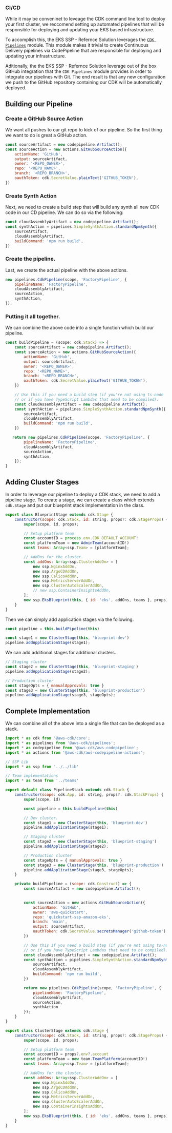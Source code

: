 ### CI/CD

While it may be conveninet to leveage the CDK command line tool to deploy your first cluster, we reccomend setting up automated pipelines that will be responsible for deploying and updating your EKS based infrastructure. 

To accomplish this, the EKS SSP - Refernce Solution leverages the [`CDK Pipelines`](https://docs.aws.amazon.com/cdk/api/latest/docs/pipelines-readme.html) module. This module makes it trivial to create Continuous Delivery pipelines via CodePipeline that are responsible for deploying and updating your infrastructure. 

Aditionally, the the EKS SSP - Refernce Solution leverage out of the box GitHub integration that the `CDK Pipelines` module provides in order to integrate our pipelines with Git. The end result is that any new configuration we push to the GitHub repository containing our CDK will be automatically deployed.

## Building our Pipeline

### Create a GitHub Source Action

We want all pushes to our git repo to kick of our pipeline. So the first thing we want to do is great a GitHub action.

```javascript
const sourceArtifact = new codepipeline.Artifact();
const sourceAction = new actions.GitHubSourceAction({
    actionName: 'GitHub',
    output: sourceArtifact,
    owner: '<REPO_OWNER>',
    repo: '<REPO_NAME>',
    branch: '<REPO_BRANCH>',
    oauthToken: cdk.SecretValue.plainText('GITHUB_TOKEN'),
})
```

### Create Synth Action

Next, we need to create a build step that will build any synth all new CDK code in our CD pipeline. We can do so via the following:

```javascript
const cloudAssemblyArtifact = new codepipeline.Artifact();
const synthAction = pipelines.SimpleSynthAction.standardNpmSynth({
    sourceArtifact,
    cloudAssemblyArtifact,
    buildCommand: 'npm run build',
})
```

### Create the pipeline.

Last, we create the actual pipeline with the above actions. 

```javascript
new pipelines.CdkPipeline(scope, 'FactoryPipeline', {
    pipelineName: 'FactoryPipeline',
    cloudAssemblyArtifact,
    sourceAction,
    synthAction,
});
```

### Putting it all together.

We can combine the above code into a single function which build our pipeline.

```javascript
const buildPipeline = (scope: cdk.Stack) => {
    const sourceArtifact = new codepipeline.Artifact();
    const sourceAction = new actions.GitHubSourceAction({
        actionName: 'GitHub',
        output: sourceArtifact,
        owner: '<REPO_OWNER>',
        repo: '<REPO_NAME>',
        branch: '<REPO_BRANCH>',
        oauthToken: cdk.SecretValue.plainText('GITHUB_TOKEN'),
    })

    // Use this if you need a build step (if you're not using ts-node
    // or if you have TypeScript Lambdas that need to be compiled).
    const cloudAssemblyArtifact = new codepipeline.Artifact();
    const synthAction = pipelines.SimpleSynthAction.standardNpmSynth({
        sourceArtifact,
        cloudAssemblyArtifact,
        buildCommand: 'npm run build',
    })

   return new pipelines.CdkPipeline(scope, 'FactoryPipeline', {
        pipelineName: 'FactoryPipeline',
        cloudAssemblyArtifact,
        sourceAction,
        synthAction,
    });
}
```

## Adding Cluster Stages

In order to leverage our pipeline to deploy a CDK stack, we need to add a pipeline stage. To create a stage, we can create a class which extends `cdk.Stage` and put our blueprint stack implementation in the class.

```javascript
export class BlueprintStage extends cdk.Stage {
    constructor(scope: cdk.Stack, id: string, props?: cdk.StageProps) {
        super(scope, id, props);

        // Setup platform team
        const accountID = process.env.CDK_DEFAULT_ACCOUNT!
        const platformTeam = new AdminTeam(accountID!)
        const teams: Array<ssp.Team> = [platformTeam];

        // AddOns for the cluster.
        const addOns: Array<ssp.ClusterAddOn> = [
            new ssp.NginxAddOn,
            new ssp.ArgoCDAddOn,
            new ssp.CalicoAddOn,
            new ssp.MetricsServerAddOn,
            new ssp.ClusterAutoScalerAddOn,
            // new ssp.ContainerInsightsAddOn,
        ];
        new ssp.EksBlueprint(this, { id: 'eks', addOns, teams }, props);
    }
}
```

Then we can simply add application stages via the following.

```javascript
const pipeline = this.buildPipeline(this)

const stage1 = new ClusterStage(this, 'blueprint-dev')
pipeline.addApplicationStage(stage1);
```

We can add additional stages for additional clusters.

```javascript
// Staging cluster
const stage2 = new ClusterStage(this, 'blueprint-staging')
pipeline.addApplicationStage(stage2);

// Production cluster
const stageOpts = { manualApprovals: true }
const stage3 = new ClusterStage(this, 'blueprint-production')
pipeline.addApplicationStage(stage3, stageOpts);
```

##  Complete Implementation

We can combine all of the above into a single file that can be deployed as a stack.

```javascript
import * as cdk from '@aws-cdk/core';
import * as pipelines from '@aws-cdk/pipelines';
import * as codepipeline from '@aws-cdk/aws-codepipeline';
import * as actions from '@aws-cdk/aws-codepipeline-actions';

// SSP Lib
import * as ssp from '../../lib'

// Team implementations
import * as team from '../teams'

export default class PipelineStack extends cdk.Stack {
    constructor(scope: cdk.App, id: string, props?: cdk.StackProps) {
        super(scope, id)

        const pipeline = this.buildPipeline(this)

        // Dev cluster.
        const stage1 = new ClusterStage(this, 'blueprint-dev')
        pipeline.addApplicationStage(stage1);

        // Staging cluster
        const stage2 = new ClusterStage(this, 'blueprint-staging')
        pipeline.addApplicationStage(stage2);

        // Production cluster
        const stageOpts = { manualApprovals: true }
        const stage3 = new ClusterStage(this, 'blueprint-production')
        pipeline.addApplicationStage(stage3, stageOpts);
    }

    private buildPipeline = (scope: cdk.Construct) => {
        const sourceArtifact = new codepipeline.Artifact();
        

        const sourceAction = new actions.GitHubSourceAction({
            actionName: 'GitHub',
            owner: 'aws-quickstart',
            repo: 'quickstart-ssp-amazon-eks',
            branch: 'main',
            output: sourceArtifact,
            oauthToken: cdk.SecretValue.secretsManager('github-token'),
        })

        // Use this if you need a build step (if you're not using ts-node
        // or if you have TypeScript Lambdas that need to be compiled).
        const cloudAssemblyArtifact = new codepipeline.Artifact();
        const synthAction = pipelines.SimpleSynthAction.standardNpmSynth({
            sourceArtifact,
            cloudAssemblyArtifact,
            buildCommand: 'npm run build',
        })

        return new pipelines.CdkPipeline(scope, 'FactoryPipeline', {
            pipelineName: 'FactoryPipeline',
            cloudAssemblyArtifact,
            sourceAction,
            synthAction
        });
    }
}

export class ClusterStage extends cdk.Stage {
    constructor(scope: cdk.Stack, id: string, props?: cdk.StageProps) {
        super(scope, id, props);

        // Setup platform team
        const accountID = props?.env?.account
        const platformTeam = new team.TeamPlatform(accountID!)
        const teams: Array<ssp.Team> = [platformTeam];

        // AddOns for the cluster.
        const addOns: Array<ssp.ClusterAddOn> = [
            new ssp.NginxAddOn,
            new ssp.ArgoCDAddOn,
            new ssp.CalicoAddOn,
            new ssp.MetricsServerAddOn,
            new ssp.ClusterAutoScalerAddOn,
            new ssp.ContainerInsightsAddOn,
        ];
        new ssp.EksBlueprint(this, { id: 'eks', addOns, teams }, props);
    }
}
```